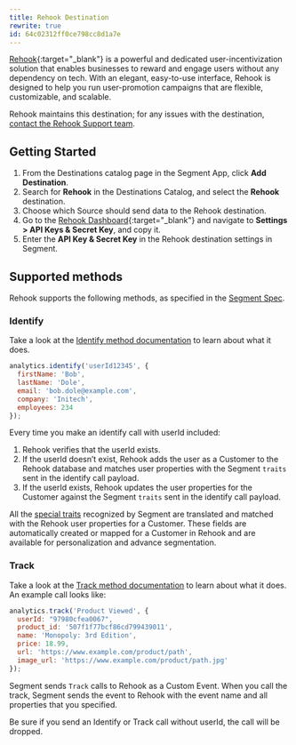 ```yaml
---
title: Rehook Destination
rewrite: true
id: 64c02312ff0ce798cc8d1a7e
---
```


[Rehook](https://rehook.ai/){:target="_blank"} is a powerful and dedicated user-incentivization solution that enables businesses to reward and engage users without any dependency on tech. With an elegant, easy-to-use interface, Rehook is designed to help you run user-promotion campaigns that are flexible, customizable, and scalable.


Rehook maintains this destination; for any issues with the destination, [contact the Rehook Support team](mailto:services@rehook.ai).


## Getting Started



1. From the Destinations catalog page in the Segment App, click **Add Destination**.
2. Search for **Rehook** in the Destinations Catalog, and select the **Rehook** destination.
3. Choose which Source should send data to the Rehook destination.
4. Go to the [Rehook Dashboard](https://dashboard.rehook.ai/){:target="_blank"} and navigate to **Settings > API Keys & Secret Key**, and copy it.
5. Enter the **API Key & Secret Key** in the Rehook destination settings in Segment.


## Supported methods

Rehook supports the following methods, as specified in the [Segment Spec](/docs/connections/spec).

### Identify

Take a look at the [Identify method documentation](/docs/connections/spec/identify) to learn about what it does.

```js
analytics.identify('userId12345', {
  firstName: 'Bob',
  lastName: 'Dole',
  email: 'bob.dole@example.com',
  company: 'Initech',
  employees: 234
});
```

Every time you make an identify call with userId included:
1.	Rehook verifies that the userId exists.
2.	If the userId doesn’t exist, Rehook adds the user as a Customer to the Rehook database and matches user properties with the Segment `traits` sent in the identify call payload.
3.	If the userId exists, Rehook updates the user properties for the Customer against the Segment `traits` sent in the identify call payload.

All the [special traits](/docs/connections/spec/identify#traits) recognized by Segment are translated and matched with the Rehook user properties for a Customer. These fields are automatically created or mapped for a Customer in Rehook and are available for personalization and advance segmentation.

### Track

Take a look at the [Track method documentation](/docs/connections/spec/track) to learn about what it does. An example call looks like:

```js
analytics.track('Product Viewed', {
  userId: "97980cfea0067",
  product_id: '507f1f77bcf86cd799439011',
  name: 'Monopoly: 3rd Edition',
  price: 18.99,
  url: 'https://www.example.com/product/path',
  image_url: 'https://www.example.com/product/path.jpg'
});
```
Segment sends `Track` calls to Rehook as a Custom Event. When you call the track, Segment sends the event to Rehook with the event name and all properties that you specified.

Be sure if you send an Identify or Track call without userId, the call will be dropped.
